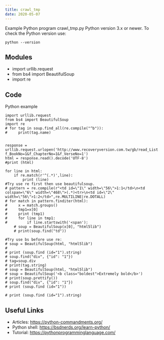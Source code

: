 ```yaml
---
title: crawl_tmp
date: 2020-05-07
---
```

Example Python program crawl_tmp.py
Python version 3.x or newer.
To check the Python version use:

    python --version

## Modules

* import urllib.request
* from bs4 import BeautifulSoup
* import re

## Code

Python example

    import urllib.request
    from bs4 import BeautifulSoup
    import re
    # for tag in soup.find_all(re.compile("^b")):
    #     print(tag.name)
    
    
    response = urllib.request.urlopen('http://www.recoveryversion.com.tw/gb/read_List.php?f_BookNo=1&f_ChapterNo=1&f_VerseNo=1')
    html = response.read().decode('UTF-8')
    #print (html)
    
    for line in html:
        if re.match(r'^(.*)',line):
            print (line)
    #Try use re first then use beautifulsoup.
    # pattern = re.compile(r"<td id=\"1\" width=\"56\">1:1</td>\n<td colspan=\"6\" width=\"468\">(.*)<tr>\n<td id=\"2\" width=\"56\">1:2</td>",re.MULTILINE|re.DOTALL)
    # for match in pattern.finditer(html):
    #     x = match.groups()
    #     tmp1=x[0]
    #     print (tmp1)
    #     for line in tmp1:
    #         if line.startswith('<span'):
        # soup = BeautifulSoup(x[0], "html5lib")
        # print(soup.find("td"))
    
    #Try use bs before use re:
    # soup = BeautifulSoup(html, "html5lib")
    #
    # print (soup.find (id="1").string)
    # soup.find("div", {"id": "1"})
    # tag=soup.div
    # print(tag.string)
    # soup = BeautifulSoup(html, "html5lib")
    # soup = BeautifulSoup('<b class="boldest">Extremely bold</b>')
    # print(soup.prettify())
    # soup.find("div", {"id": "1"})
    # print (soup.find (id="1"))
    
    # print (soup.find (id="1").string)

## Useful Links

- Articles: https://python-commandments.org/
- Python shell: https://bsdnerds.org/learn-python/
- Tutorial: https://pythonprogramminglanguage.com/
